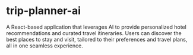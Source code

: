 # trip-planner-ai
A React-based application that leverages AI to provide personalized hotel recommendations and curated travel itineraries. Users can discover the best places to stay and visit, tailored to their preferences and travel plans, all in one seamless experience.
